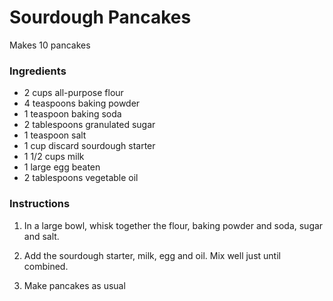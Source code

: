 # Sourdough Pancakes
Makes 10 pancakes

### Ingredients
- 2 cups all-purpose flour
- 4 teaspoons baking powder
- 1 teaspoon baking soda
- 2 tablespoons granulated sugar
- 1 teaspoon salt
- 1 cup discard sourdough starter
- 1 1/2 cups milk
- 1 large egg beaten
- 2 tablespoons vegetable oil

### Instructions
1. In a large bowl, whisk together the flour, baking powder and soda, sugar and salt.

2. Add the sourdough starter, milk, egg and oil. Mix well just until combined.

3. Make pancakes as usual
